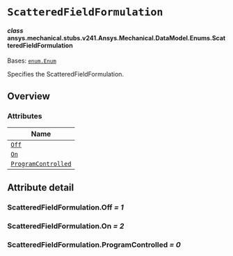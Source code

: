 <!-- vale off -->

<a id="scatteredfieldformulation"></a>

# `ScatteredFieldFormulation`

<a id="ansys.mechanical.stubs.v241.Ansys.Mechanical.DataModel.Enums.ScatteredFieldFormulation"></a>

#### *class* ansys.mechanical.stubs.v241.Ansys.Mechanical.DataModel.Enums.ScatteredFieldFormulation

Bases: [`enum.Enum`](https://docs.python.org/3/library/enum.html#enum.Enum)

Specifies the ScatteredFieldFormulation.

<!-- !! processed by numpydoc !! -->

<a id="overview"></a>

## Overview

### Attributes

| Name |
| --------------------------------------------------------------------- |
| [`Off`](#ScatteredFieldFormulation.Off) |
| [`On`](#ScatteredFieldFormulation.On) |
| [`ProgramControlled`](#ScatteredFieldFormulation.ProgramControlled) |

<a id="attribute-detail"></a>

## Attribute detail

<a id="ScatteredFieldFormulation.Off"></a>

### ScatteredFieldFormulation.Off *= 1*

<a id="ScatteredFieldFormulation.On"></a>

### ScatteredFieldFormulation.On *= 2*

<a id="ScatteredFieldFormulation.ProgramControlled"></a>

### ScatteredFieldFormulation.ProgramControlled *= 0*

<!-- vale on -->
